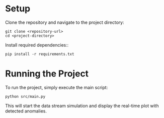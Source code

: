 # Setup

Clone the repository and navigate to the project directory:
```
git clone <repository-url>
cd <project-directory>
```
Install required dependencies::
```
pip install -r requirements.txt

```
# Running the Project

To run the project, simply execute the main script:
```
python src/main.py
```
This will start the data stream simulation and display the real-time plot with detected anomalies.
